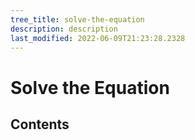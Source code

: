 ```yaml
---
tree_title: solve-the-equation
description: description
last_modified: 2022-06-09T21:23:28.2328
---
```


# Solve the Equation

## Contents
